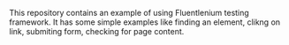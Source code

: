 This repository contains an example of using Fluentlenium testing framework.
It has some simple examples like finding an element, clikng on link, submiting form, checking for page content.
